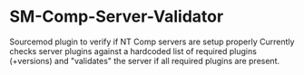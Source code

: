 # SM-Comp-Server-Validator
Sourcemod plugin to verify if NT Comp servers are setup properly
Currently checks server plugins against a hardcoded list of required plugins (+versions) and "validates" the server if all required plugins are present.
